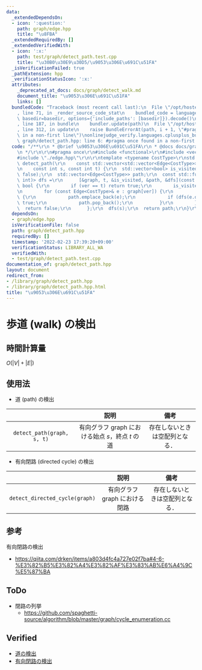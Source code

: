 ```yaml
---
data:
  _extendedDependsOn:
  - icon: ':question:'
    path: graph/edge.hpp
    title: "\u8FBA"
  _extendedRequiredBy: []
  _extendedVerifiedWith:
  - icon: ':x:'
    path: test/graph/detect_path.test.cpp
    title: "\u30B0\u30E9\u30D5/\u9053\u306E\u691C\u51FA"
  _isVerificationFailed: true
  _pathExtension: hpp
  _verificationStatusIcon: ':x:'
  attributes:
    _deprecated_at_docs: docs/graph/detect_walk.md
    document_title: "\u9053\u306E\u691C\u51FA"
    links: []
  bundledCode: "Traceback (most recent call last):\n  File \"/opt/hostedtoolcache/Python/3.10.4/x64/lib/python3.10/site-packages/onlinejudge_verify/documentation/build.py\"\
    , line 71, in _render_source_code_stat\n    bundled_code = language.bundle(stat.path,\
    \ basedir=basedir, options={'include_paths': [basedir]}).decode()\n  File \"/opt/hostedtoolcache/Python/3.10.4/x64/lib/python3.10/site-packages/onlinejudge_verify/languages/cplusplus.py\"\
    , line 187, in bundle\n    bundler.update(path)\n  File \"/opt/hostedtoolcache/Python/3.10.4/x64/lib/python3.10/site-packages/onlinejudge_verify/languages/cplusplus_bundle.py\"\
    , line 312, in update\n    raise BundleErrorAt(path, i + 1, \"#pragma once found\
    \ in a non-first line\")\nonlinejudge_verify.languages.cplusplus_bundle.BundleErrorAt:\
    \ graph/detect_path.hpp: line 6: #pragma once found in a non-first line\n"
  code: "/**\r\n * @brief \u9053\u306E\u691C\u51FA\r\n * @docs docs/graph/detect_walk.md\r\
    \n */\r\n\r\n#pragma once\r\n#include <functional>\r\n#include <vector>\r\n\r\n\
    #include \"./edge.hpp\"\r\n\r\ntemplate <typename CostType>\r\nstd::vector<Edge<CostType>>\
    \ detect_path(\r\n    const std::vector<std::vector<Edge<CostType>>>& graph,\r\
    \n    const int s, const int t) {\r\n  std::vector<bool> is_visited(graph.size(),\
    \ false);\r\n  std::vector<Edge<CostType>> path;\r\n  const std::function<bool(const\
    \ int)> dfs =\r\n      [&graph, t, &is_visited, &path, &dfs](const int ver) ->\
    \ bool {\r\n        if (ver == t) return true;\r\n        is_visited[ver] = true;\r\
    \n        for (const Edge<CostType>& e : graph[ver]) {\r\n          if (!is_visited[e.dst])\
    \ {\r\n            path.emplace_back(e);\r\n            if (dfs(e.dst)) return\
    \ true;\r\n            path.pop_back();\r\n          }\r\n        }\r\n      \
    \  return false;\r\n      };\r\n  dfs(s);\r\n  return path;\r\n}\r\n"
  dependsOn:
  - graph/edge.hpp
  isVerificationFile: false
  path: graph/detect_path.hpp
  requiredBy: []
  timestamp: '2022-02-23 17:39:20+09:00'
  verificationStatus: LIBRARY_ALL_WA
  verifiedWith:
  - test/graph/detect_path.test.cpp
documentation_of: graph/detect_path.hpp
layout: document
redirect_from:
- /library/graph/detect_path.hpp
- /library/graph/detect_path.hpp.html
title: "\u9053\u306E\u691C\u51FA"
---
```

# 歩道 (walk) の検出


## 時間計算量

$O(\lvert V \rvert + \lvert E \rvert)$


## 使用法

- 道 (path) の検出

||説明|備考|
|:--:|:--:|:--:|
|`detect_path(graph, s, t)`|有向グラフ $\mathrm{graph}$ における始点 $s$，終点 $t$ の道|存在しないときは空配列となる．|

- 有向閉路 (directed cycle) の検出

||説明|備考|
|:--:|:--:|:--:|
|`detect_directed_cycle(graph)`|有向グラフ $\mathrm{graph}$ における閉路|存在しないときは空配列となる．|


## 参考

有向閉路の検出
- https://qiita.com/drken/items/a803d4fc4a727e02f7ba#4-6-%E3%82%B5%E3%82%A4%E3%82%AF%E3%83%AB%E6%A4%9C%E5%87%BA


## ToDo

- 閉路の列挙
  - https://github.com/spaghetti-source/algorithm/blob/master/graph/cycle_enumeration.cc


## Verified

- [道の検出](https://atcoder.jp/contests/past202112-open/submissions/29621513)
- [有向閉路の検出](https://judge.yosupo.jp/submission/15525)
